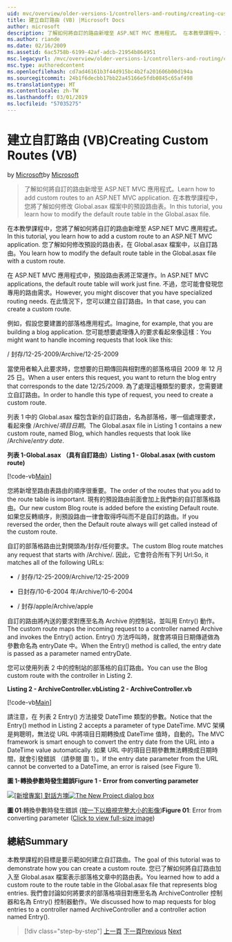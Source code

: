 ```yaml
---
uid: mvc/overview/older-versions-1/controllers-and-routing/creating-custom-routes-vb
title: 建立自訂路由 (VB) |Microsoft Docs
author: microsoft
description: 了解如何將自訂的路由新增至 ASP.NET MVC 應用程式。 在本教學課程中，您將了解如何修改 Global.asax 檔案中的預設路由表。
ms.author: riande
ms.date: 02/16/2009
ms.assetid: 6ac5758b-6199-42af-adcb-21954b864951
msc.legacyurl: /mvc/overview/older-versions-1/controllers-and-routing/creating-custom-routes-vb
msc.type: authoredcontent
ms.openlocfilehash: cd7ad46161b3f44d915bc4b2fa201606b00d194a
ms.sourcegitcommit: 24b1f6decbb17bb22a45166e5fdb0845c65af498
ms.translationtype: MT
ms.contentlocale: zh-TW
ms.lasthandoff: 03/01/2019
ms.locfileid: "57035275"
---
```

<a name="creating-custom-routes-vb"></a><span data-ttu-id="54e8d-104">建立自訂路由 (VB)</span><span class="sxs-lookup"><span data-stu-id="54e8d-104">Creating Custom Routes (VB)</span></span>
====================
<span data-ttu-id="54e8d-105">by [Microsoft](https://github.com/microsoft)</span><span class="sxs-lookup"><span data-stu-id="54e8d-105">by [Microsoft](https://github.com/microsoft)</span></span>

> <span data-ttu-id="54e8d-106">了解如何將自訂的路由新增至 ASP.NET MVC 應用程式。</span><span class="sxs-lookup"><span data-stu-id="54e8d-106">Learn how to add custom routes to an ASP.NET MVC application.</span></span> <span data-ttu-id="54e8d-107">在本教學課程中，您將了解如何修改 Global.asax 檔案中的預設路由表。</span><span class="sxs-lookup"><span data-stu-id="54e8d-107">In this tutorial, you learn how to modify the default route table in the Global.asax file.</span></span>


<span data-ttu-id="54e8d-108">在本教學課程中，您將了解如何將自訂的路由新增至 ASP.NET MVC 應用程式。</span><span class="sxs-lookup"><span data-stu-id="54e8d-108">In this tutorial, you learn how to add a custom route to an ASP.NET MVC application.</span></span> <span data-ttu-id="54e8d-109">您了解如何修改預設的路由表，在 Global.asax 檔案中，以自訂路由。</span><span class="sxs-lookup"><span data-stu-id="54e8d-109">You learn how to modify the default route table in the Global.asax file with a custom route.</span></span>

<span data-ttu-id="54e8d-110">在 ASP.NET MVC 應用程式中，預設路由表將正常運作。</span><span class="sxs-lookup"><span data-stu-id="54e8d-110">In ASP.NET MVC applications, the default route table will work just fine.</span></span> <span data-ttu-id="54e8d-111">不過，您可能會發現您專用的路由需求。</span><span class="sxs-lookup"><span data-stu-id="54e8d-111">However, you might discover that you have specialized routing needs.</span></span> <span data-ttu-id="54e8d-112">在此情況下，您可以建立自訂路由。</span><span class="sxs-lookup"><span data-stu-id="54e8d-112">In that case, you can create a custom route.</span></span>

<span data-ttu-id="54e8d-113">例如，假設您要建置的部落格應用程式。</span><span class="sxs-lookup"><span data-stu-id="54e8d-113">Imagine, for example, that you are building a blog application.</span></span> <span data-ttu-id="54e8d-114">您可能想要處理傳入的要求看起來像這樣：</span><span class="sxs-lookup"><span data-stu-id="54e8d-114">You might want to handle incoming requests that look like this:</span></span>

<span data-ttu-id="54e8d-115">/ 封存/12-25-2009</span><span class="sxs-lookup"><span data-stu-id="54e8d-115">/Archive/12-25-2009</span></span>

<span data-ttu-id="54e8d-116">當使用者輸入此要求時，您想要的日期傳回與相對應的部落格項目 2009 年 12 月 25 日。</span><span class="sxs-lookup"><span data-stu-id="54e8d-116">When a user enters this request, you want to return the blog entry that corresponds to the date 12/25/2009.</span></span> <span data-ttu-id="54e8d-117">為了處理這種類型的要求，您需要建立自訂路由。</span><span class="sxs-lookup"><span data-stu-id="54e8d-117">In order to handle this type of request, you need to create a custom route.</span></span>

<span data-ttu-id="54e8d-118">列表 1 中的 Global.asax 檔包含新的自訂路由，名為部落格，哪一個處理要求，看起來像 /Archive/*項目日期*。</span><span class="sxs-lookup"><span data-stu-id="54e8d-118">The Global.asax file in Listing 1 contains a new custom route, named Blog, which handles requests that look like /Archive/*entry date*.</span></span>

<span data-ttu-id="54e8d-119">**列表 1-Global.asax （具有自訂路由）**</span><span class="sxs-lookup"><span data-stu-id="54e8d-119">**Listing 1 - Global.asax (with custom route)**</span></span>

[!code-vb[Main](creating-custom-routes-vb/samples/sample1.vb)]

<span data-ttu-id="54e8d-120">您將新增至路由表路由的順序很重要。</span><span class="sxs-lookup"><span data-stu-id="54e8d-120">The order of the routes that you add to the route table is important.</span></span> <span data-ttu-id="54e8d-121">現有的預設路由前面會加上我們新的自訂部落格路由。</span><span class="sxs-lookup"><span data-stu-id="54e8d-121">Our new custom Blog route is added before the existing Default route.</span></span> <span data-ttu-id="54e8d-122">如果您反轉順序，則預設路由一律會取得呼叫而不是自訂的路由。</span><span class="sxs-lookup"><span data-stu-id="54e8d-122">If you reversed the order, then the Default route always will get called instead of the custom route.</span></span>

<span data-ttu-id="54e8d-123">自訂的部落格路由比對開頭為/封存/任何要求。</span><span class="sxs-lookup"><span data-stu-id="54e8d-123">The custom Blog route matches any request that starts with /Archive/.</span></span> <span data-ttu-id="54e8d-124">因此，它會符合所有下列 Url:</span><span class="sxs-lookup"><span data-stu-id="54e8d-124">So, it matches all of the following URLs:</span></span>

- <span data-ttu-id="54e8d-125">/ 封存/12-25-2009</span><span class="sxs-lookup"><span data-stu-id="54e8d-125">/Archive/12-25-2009</span></span>

- <span data-ttu-id="54e8d-126">日封存/10-6-2004 年</span><span class="sxs-lookup"><span data-stu-id="54e8d-126">/Archive/10-6-2004</span></span>

- <span data-ttu-id="54e8d-127">/ 封存/apple</span><span class="sxs-lookup"><span data-stu-id="54e8d-127">/Archive/apple</span></span>

<span data-ttu-id="54e8d-128">自訂的路由將內送的要求對應至名為 Archive 的控制站，並叫用 Entry() 動作。</span><span class="sxs-lookup"><span data-stu-id="54e8d-128">The custom route maps the incoming request to a controller named Archive and invokes the Entry() action.</span></span> <span data-ttu-id="54e8d-129">Entry() 方法呼叫時，就會將項目日期傳遞做為參數命名為 entryDate 中。</span><span class="sxs-lookup"><span data-stu-id="54e8d-129">When the Entry() method is called, the entry date is passed as a parameter named entryDate.</span></span>

<span data-ttu-id="54e8d-130">您可以使用列表 2 中的控制站的部落格的自訂路由。</span><span class="sxs-lookup"><span data-stu-id="54e8d-130">You can use the Blog custom route with the controller in Listing 2.</span></span>

<span data-ttu-id="54e8d-131">**Listing 2 - ArchiveController.vb**</span><span class="sxs-lookup"><span data-stu-id="54e8d-131">**Listing 2 - ArchiveController.vb**</span></span>

[!code-vb[Main](creating-custom-routes-vb/samples/sample2.vb)]

<span data-ttu-id="54e8d-132">請注意，在 列表 2 Entry() 方法接受 DateTime 類型的參數。</span><span class="sxs-lookup"><span data-stu-id="54e8d-132">Notice that the Entry() method in Listing 2 accepts a parameter of type DateTime.</span></span> <span data-ttu-id="54e8d-133">MVC 架構是夠聰明，無法從 URL 中將項目日期轉換成 DateTime 值時，自動的。</span><span class="sxs-lookup"><span data-stu-id="54e8d-133">The MVC framework is smart enough to convert the entry date from the URL into a DateTime value automatically.</span></span> <span data-ttu-id="54e8d-134">如果 URL 中的項目日期參數無法轉換成日期時間，就會引發錯誤 （請參閱 圖 1）。</span><span class="sxs-lookup"><span data-stu-id="54e8d-134">If the entry date parameter from the URL cannot be converted to a DateTime, an error is raised (see Figure 1).</span></span>

<span data-ttu-id="54e8d-135">**圖 1-轉換參數時發生錯誤**</span><span class="sxs-lookup"><span data-stu-id="54e8d-135">**Figure 1 - Error from converting parameter**</span></span>


<span data-ttu-id="54e8d-136">[![[新增專案] 對話方塊](creating-custom-routes-vb/_static/image1.jpg)](creating-custom-routes-vb/_static/image1.png)</span><span class="sxs-lookup"><span data-stu-id="54e8d-136">[![The New Project dialog box](creating-custom-routes-vb/_static/image1.jpg)](creating-custom-routes-vb/_static/image1.png)</span></span>

<span data-ttu-id="54e8d-137">**圖 01**:轉換參數時發生錯誤 ([按一下以檢視完整大小的影像](creating-custom-routes-vb/_static/image2.png))</span><span class="sxs-lookup"><span data-stu-id="54e8d-137">**Figure 01**: Error from converting parameter ([Click to view full-size image](creating-custom-routes-vb/_static/image2.png))</span></span>


## <a name="summary"></a><span data-ttu-id="54e8d-138">總結</span><span class="sxs-lookup"><span data-stu-id="54e8d-138">Summary</span></span>

<span data-ttu-id="54e8d-139">本教學課程的目標是要示範如何建立自訂路由。</span><span class="sxs-lookup"><span data-stu-id="54e8d-139">The goal of this tutorial was to demonstrate how you can create a custom route.</span></span> <span data-ttu-id="54e8d-140">您已了解如何將自訂路由加入至 Global.asax 檔案表示部落格文章中的路由表。</span><span class="sxs-lookup"><span data-stu-id="54e8d-140">You learned how to add a custom route to the route table in the Global.asax file that represents blog entries.</span></span> <span data-ttu-id="54e8d-141">我們會討論如何將要求的部落格項目對應至名為 ArchiveController 控制器和名為 Entry() 控制器動作。</span><span class="sxs-lookup"><span data-stu-id="54e8d-141">We discussed how to map requests for blog entries to a controller named ArchiveController and a controller action named Entry().</span></span>

> [!div class="step-by-step"]
> <span data-ttu-id="54e8d-142">[上一頁](asp-net-mvc-controller-overview-vb.md)
> [下一頁](creating-a-route-constraint-vb.md)</span><span class="sxs-lookup"><span data-stu-id="54e8d-142">[Previous](asp-net-mvc-controller-overview-vb.md)
[Next](creating-a-route-constraint-vb.md)</span></span>
